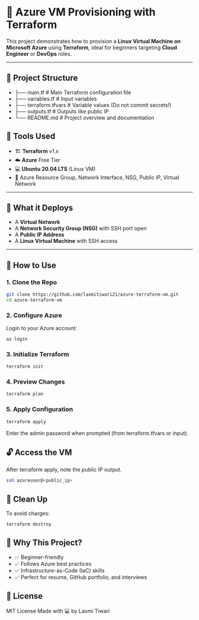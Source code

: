 # 🚀 Azure VM Provisioning with Terraform

This project demonstrates how to provision a **Linux Virtual Machine on Microsoft Azure** using **Terraform**, ideal for beginners targeting **Cloud Engineer** or **DevOps** roles.

---

## 📁 Project Structure
- ├── main.tf # Main Terraform configuration file
- ├── variables.tf # Input variables
- ├── terraform.tfvars # Variable values (Do not commit secrets!)
- ├── outputs.tf # Outputs like public IP
- └── README.md # Project overview and documentation
## 🧰 Tools Used

- 🏗️ **Terraform** v1.x
- ☁️ **Azure** Free Tier
- 💻 **Ubuntu 20.04 LTS** (Linux VM)
- 🔐 Azure Resource Group, Network Interface, NSG, Public IP, Virtual Network

---

## 🚀 What it Deploys

- A **Virtual Network**
- A **Network Security Group (NSG)** with SSH port open
- A **Public IP Address**
- A **Linux Virtual Machine** with SSH access

---

## 🔧 How to Use

### 1. Clone the Repo

```bash
git clone https://github.com/laxmitiwari21/azure-terraform-vm.git
cd azure-terraform-vm
```
### 2. Configure Azure

Login to your Azure account:
```bash
az login
```

### 3. Initialize Terraform
```bash
terraform init
```

### 4. Preview Changes
```bash
terraform plan
```

### 5. Apply Configuration
```bash
terraform apply
```
Enter the admin password when prompted (from terraform.tfvars or input).

## 🔓 Access the VM
After terraform apply, note the public IP output.
```bash
ssh azureuser@<public_ip>
```
## 📌 Clean Up
To avoid charges:
```bash
terraform destroy
```
## 💼 Why This Project?
- ✅ Beginner-friendly
- ✅ Follows Azure best practices
- ✅ Infrastructure-as-Code (IaC) skills
- ✅ Perfect for resume, GitHub portfolio, and interviews
## 📜 License
MIT License
Made with 💻 by Laxmi Tiwari
